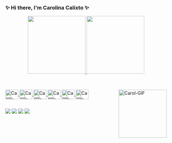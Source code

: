 ### ✨ Hi there, I'm Carolina Calixto ✨

<div align="center">
  <a href="https://github.com/calixtocarolina">
  <img height="180em" src="https://github-readme-stats.vercel.app/api?username=calixtocarolina&show_icons=true&theme=vue&include_all_commits=true&count_private=true"/>
  <img height="180em" src="https://github-readme-stats.vercel.app/api/top-langs/?username=calixtocarolina&layout=compact&langs_count=7&theme=vue"/>
</div>
  
##
  
<div style="display: inline_block"><br>
<img align="center" alt="Carol-HTML" height="30" width="40" src="https://cdn.jsdelivr.net/gh/devicons/devicon/icons/html5/html5-plain.svg">   
 <img align="center" alt="Carol-CSS" height="30" width="40" src="https://cdn.jsdelivr.net/gh/devicons/devicon/icons/css3/css3-plain.svg">
<img align="center" alt="Carol-JS" height="30" width="40" src="https://cdn.jsdelivr.net/gh/devicons/devicon/icons/javascript/javascript-plain.svg">
<img align="center" alt="Carol-KOTLIN" height="30" width="40" src="https://cdn.jsdelivr.net/gh/devicons/devicon/icons/kotlin/kotlin-plain.svg">   
<img align="center" alt="Carol-ANDROID" height="30" width="40" src="https://cdn.jsdelivr.net/gh/devicons/devicon/icons/androidstudio/androidstudio-plain.svg">
<img align="center" alt="Carol-GIT" height="30" width="40" src="https://cdn.jsdelivr.net/gh/devicons/devicon/icons/git/git-plain.svg">
<img align="right" alt="Carol-GIF" height="150" width="150" src="https://cdn.discordapp.com/attachments/869389801843990528/1007803779380420688/download20220805200921.png">
</div> 
  
  ##
  
  <div>
    <a href="https://twitter.com/calistogalillei" target="_blank"> <img src="https://img.shields.io/badge/Twitter-1DA1F2?style=for-the-badge&logo=twitter&logoColor=white" target="_blank"></a>
    <a href="https://www.instagram.com/calistogalilei/" target="_blank"> <img src="https://img.shields.io/badge/Instagram-E4405F?style=for-the-badge&logo=instagram&logoColor=white" target="_blank"></a>
      <a href="https://www.linkedin.com/in/carolinacalixtodev/" target="_blank"> <img src="https://img.shields.io/badge/LinkedIn-0077B5?style=for-the-badge&logo=linkedin&logoColor=white" target="_blank"></a>
    <a href="mailto:carolinacalixtodev@gmail.com"> <img src="https://img.shields.io/badge/Gmail-D14836?style=for-the-badge&logo=gmail&logoColor=white" target="_blank"></a>
  </div>
          
